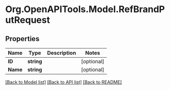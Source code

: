# Org.OpenAPITools.Model.RefBrandPutRequest

## Properties

Name | Type | Description | Notes
------------ | ------------- | ------------- | -------------
**ID** | **string** |  | [optional] 
**Name** | **string** |  | [optional] 

[[Back to Model list]](../README.md#documentation-for-models) [[Back to API list]](../README.md#documentation-for-api-endpoints) [[Back to README]](../README.md)

